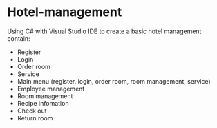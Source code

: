 # Hotel-management
Using C# with Visual Studio IDE to create a basic hotel management contain:
- Register
- Login
- Order room
- Service
- Main menu (register, login, order room, room management, service)
- Employee management
- Room management
- Recipe infomation
- Check out
- Return room
